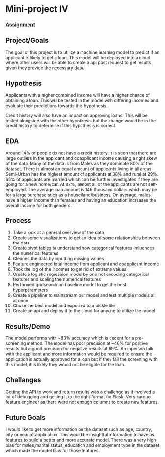 # Mini-project IV

### [Assignment](assignment.md)

## Project/Goals
The goal of this project is to utilize a machine learning model to predict if an applicant is likely to get a loan. This model will be deployed into a cloud where other users will be able to create a api post request to get results given they provide the necessary data. 

## Hypothesis
Applicants with a higher combined income will have a higher chance of obtaining a loan. This will be tested in the model with differing incomes and evaluate their predictions towards this hypothesis. 

Credit history will also have an impact on approving loans. This will be tested alongside with the other hypothesis but the change would be in the credit history to determine if this hypothesis is correct. 

## EDA 
Around 14% of people do not have a credit history. It is seen that there are large outliers in the applicant and coapplicant income causing a right skew of the data. Many of the data is from Males as they dominate 80% of the dataset. There is almost an equal amount of applicants living in all areas. Semi-Urban has the highest amount of applicants at 38% and rural at 29%. 65% of applicants are married which can be further investigated if they are going for a new home/car. At 87%, almost all of the applicants are not self-employed. The average loan amount is 146 thousand dollars which may be for a large purchase such as a house/land/business. On average, males have a higher income than females and having an education increases the overall income for both genders. 


## Process
1. Take a look at a general overview of the data
2. Create some visualizations to get an idea of some relationships between the data
3. Create pivot tables to understand how categorical features influences the numerical features
4. Cleaned the data by inputting missing values
5. Feature engineered total income from applicant and coapplicant income
6. Took the log of the incomes to get rid of extreme values
7. Create a logistic regression model by one hot encoding categorical features and scaling the numerical features
8. Performed gridsearch on baseline model to get the best hyperparameters
9. Create a pipeline to mainstream our model and test multiple models all at once
10. Chose the best model and exported to a pickle file
11. Create an api and deploy it to the cloud for anyone to utilize the model. 

## Results/Demo
The model performs with ~83% accuracy which is decent for a pre-screening method. The model has poor precision at ~46% for positive results but a good precision for negative results at 99%. An inperson talk with the applicant and more information would be required to ensure the application is actually approved for a loan but if they fail the screening with this model, it is likely they would not be eligble for the loan. 

## Challanges 
Getting the API to work and return results was a challenge as it involved a lot of debugging and getting it to the right format for Flask. Very hard to feature engineer as there were not enough columns to create new features. 

## Future Goals
I would like to get more information on the dataset such as age, country, city or year of application. This would be insightful information to have as features to build a better and more accurate model. There was a very high bias for males,marital status, education and employment type in the dataset which made the model bias for those features.